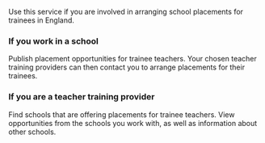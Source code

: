Use this service if you are involved in arranging school placements for trainees in England.

### If you work in a school

Publish placement opportunities for trainee teachers.
Your chosen teacher training providers can then contact you to arrange placements for their trainees.

### If you are a teacher training provider

Find schools that are offering placements for trainee teachers.
View opportunities from the schools you work with, as well as information about other schools.